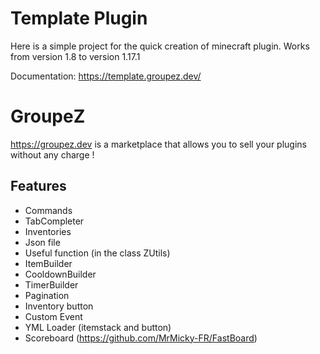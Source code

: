# Template Plugin

Here is a simple project for the quick creation of minecraft plugin.
Works from version 1.8 to version 1.17.1

Documentation: https://template.groupez.dev/

# GroupeZ 

https://groupez.dev is a marketplace that allows you to sell your plugins without any charge !

## Features

* Commands
* TabCompleter
* Inventories
* Json file
* Useful function (in the class ZUtils)
* ItemBuilder
* CooldownBuilder
* TimerBuilder
* Pagination
* Inventory button
* Custom Event
* YML Loader (itemstack and button)
* Scoreboard (https://github.com/MrMicky-FR/FastBoard)

